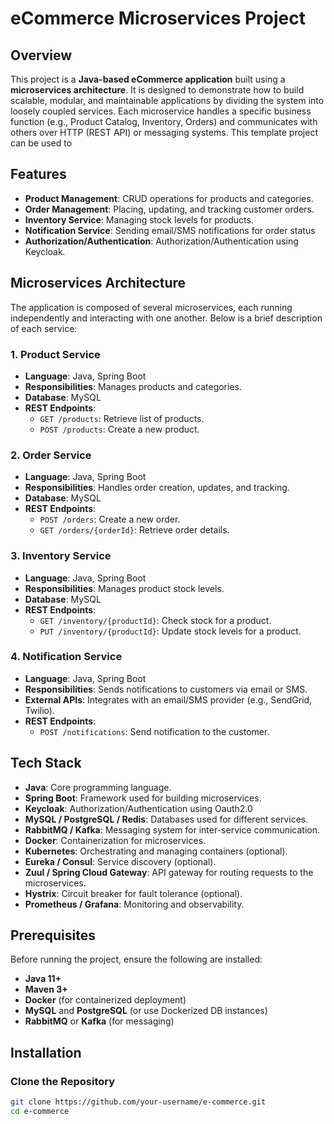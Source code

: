 # eCommerce Microservices Project

## Overview
This project is a **Java-based eCommerce application** built using a **microservices architecture**. It is designed to demonstrate how to build scalable, modular, and maintainable applications by dividing the system into loosely coupled services. Each microservice handles a specific business function (e.g., Product Catalog, Inventory, Orders) and communicates with others over HTTP (REST API) or messaging systems. This template project can be used to 

## Features
- **Product Management**: CRUD operations for products and categories.
- **Order Management**: Placing, updating, and tracking customer orders.
- **Inventory Service**: Managing stock levels for products.
- **Notification Service**: Sending email/SMS notifications for order status
- **Authorization/Authentication**: Authorization/Authentication using Keycloak.

## Microservices Architecture
The application is composed of several microservices, each running independently and interacting with one another. Below is a brief description of each service:

### 1. **Product Service**
- **Language**: Java, Spring Boot
- **Responsibilities**: Manages products and categories.
- **Database**: MySQL
- **REST Endpoints**:
    - `GET /products`: Retrieve list of products.
    - `POST /products`: Create a new product.

### 2. **Order Service**
- **Language**: Java, Spring Boot
- **Responsibilities**: Handles order creation, updates, and tracking.
- **Database**: MySQL
- **REST Endpoints**:
    - `POST /orders`: Create a new order.
    - `GET /orders/{orderId}`: Retrieve order details.

### 3. **Inventory Service**
- **Language**: Java, Spring Boot
- **Responsibilities**: Manages product stock levels.
- **Database**: MySQL
- **REST Endpoints**:
    - `GET /inventory/{productId}`: Check stock for a product.
    - `PUT /inventory/{productId}`: Update stock levels for a product.

### 4. **Notification Service**
- **Language**: Java, Spring Boot
- **Responsibilities**: Sends notifications to customers via email or SMS.
- **External APIs**: Integrates with an email/SMS provider (e.g., SendGrid, Twilio).
- **REST Endpoints**:
    - `POST /notifications`: Send notification to the customer.

## Tech Stack
- **Java**: Core programming language.
- **Spring Boot**: Framework used for building microservices.
- **Keycloak**: Authorization/Authentication using Oauth2.0
- **MySQL / PostgreSQL / Redis**: Databases used for different services.
- **RabbitMQ / Kafka**: Messaging system for inter-service communication.
- **Docker**: Containerization for microservices.
- **Kubernetes**: Orchestrating and managing containers (optional).
- **Eureka / Consul**: Service discovery (optional).
- **Zuul / Spring Cloud Gateway**: API gateway for routing requests to the microservices.
- **Hystrix**: Circuit breaker for fault tolerance (optional).
- **Prometheus / Grafana**: Monitoring and observability.

## Prerequisites

Before running the project, ensure the following are installed:
- **Java 11+**
- **Maven 3+**
- **Docker** (for containerized deployment)
- **MySQL** and **PostgreSQL** (or use Dockerized DB instances)
- **RabbitMQ** or **Kafka** (for messaging)

## Installation

### Clone the Repository

```bash
git clone https://github.com/your-username/e-commerce.git
cd e-commerce
